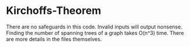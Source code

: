 # Kirchoffs-Theorem

There are no safeguards in this code. Invalid inputs will output nonsense. Finding the number of spanning trees of a graph takes O(n^3) time. There are more details in the files themselves.
